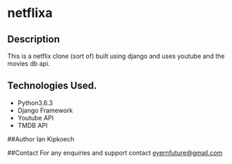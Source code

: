 # netflixa
## Description
This is a netflix clone (sort of) built using django and uses youtube and the movies db api.
## Technologies Used.
* Python3.6.3
* Django Framework
* Youtube API
* TMDB API

##Author
Ian Kipkoech

##Contact
For any enquiries and support contact eyernfuture@gmail.com 